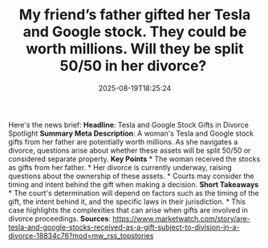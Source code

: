 ﻿---
title: "My friend’s father gifted her Tesla and Google stock. They could be worth millions. Will they be split 50/50 in her divorce? "
date: "2025-08-19T18:25:24"
category: "Markets"
summary: ""
slug: "my friends father gifted her tesla and google stock they cou"
source_urls:
  - "https://www.marketwatch.com/story/are-tesla-and-google-stocks-received-as-a-gift-subject-to-division-in-a-divorce-18834c76?mod=mw_rss_topstories"
seo:
  title: "My friend’s father gifted her Tesla and Google stock. They could be worth millions. Will they be split 50/50 in her divorce?  | Hash n Hedge"
  description: ""
  keywords: ["news", "markets", "brief"]
---
Here's the news brief:  **Headline**: Tesla and Google Stock Gifts in Divorce Spotlight  **Summary Meta Description**: A woman's Tesla and Google stock gifts from her father are potentially worth millions. As she navigates a divorce, questions arise about whether these assets will be split 50/50 or considered separate property.  **Key Points**  * The woman received the stocks as gifts from her father. * Her divorce is currently underway, raising questions about the ownership of these assets. * Courts may consider the timing and intent behind the gift when making a decision.  **Short Takeaways**  * The court's determination will depend on factors such as the timing of the gift, the intent behind it, and the specific laws in their jurisdiction. * This case highlights the complexities that can arise when gifts are involved in divorce proceedings.  **Sources**:  https://www.marketwatch.com/story/are-tesla-and-google-stocks-received-as-a-gift-subject-to-division-in-a-divorce-18834c76?mod=mw_rss_topstories 
